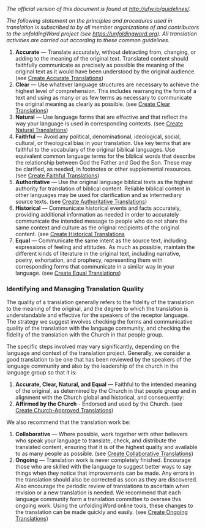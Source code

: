 
*The official version of this document is found at http://ufw.io/guidelines/.*

*The following statement on the principles and procedures used in translation is subscribed to by all member organizations of and contributors to the unfoldingWord project (see https://unfoldingword.org). All translation activities are carried out according to these common guidelines.*

  1. **Accurate** — Translate accurately, without  detracting from, changing, or adding to the meaning of the original text. Translated content should faithfully communicate as precisely as possible the meaning of the original text as it would have been understood by the original audience. (see [Create Accurate Translations](../../translate/guidelines-accurate/01.md))
  1. **Clear**  — Use whatever language structures are necessary to achieve the highest level of comprehension. This includes rearranging the form of a text and using as many or as few terms as necessary to communicate the original meaning as clearly as possible. (see [Create Clear Translations](../../translate/guidelines-clear/01.md))
  1. **Natural**  — Use language forms that are effective and that reflect the way your language is used in corresponding contexts. (see [Create Natural Translations](../../translate/guidelines-natural/01.md))
  1. **Faithful**  — Avoid any political, denominational, ideological, social, cultural, or theological bias in your translation. Use key terms that are faithful to the vocabulary of the original biblical languages. Use equivalent common language terms for the biblical words that describe the relationship between God the Father and God the Son. These may be clarified, as needed, in footnotes or other supplemental resources. (see [Create Faithful Translations](../../translate/guidelines-faithful/01.md))
  1. **Authoritative**  — Use the original language biblical texts as the highest authority for translation of biblical content. Reliable biblical content in other languages may be used for clarification and as intermediary source texts. (see [Create Authoritative Translations](../../translate/guidelines-authoritative/01.md))
  1. **Historical**  — Communicate historical events and facts accurately, providing additional information as needed in order to accurately communicate the intended message to people who do not share the same context and culture as the original recipients of the original content. (see [Create Historical Translations](../../translate/guidelines-historical/01.md)
  1. **Equal** — Communicate the same intent as the source text, including expressions of feeling and attitudes. As much as possible, maintain the different kinds of literature in the original text, including narrative, poetry, exhortation, and prophecy, representing them with corresponding forms that communicate in a similar way in your language. (see [Create Equal Translations](../../translate/guidelines-equal/01.md))

### Identifying and Managing Translation Quality

The quality of a translation generally refers to the fidelity of the translation to the meaning of the original, and the degree to which the translation is understandable and effective for the speakers of the receptor language. The strategy we suggest involves checking the forms and communicative quality of the translation with the language community, and checking the fidelity of the translation with the Church in that people group.

The specific steps involved may vary significantly, depending on the language and context of the translation project. Generally, we consider a good translation to be one that has been reviewed by the speakers of the language community and also by the leadership of the church in the language group so that it is:

  1. **Accurate, Clear, Natural, and Equal** — Faithful to the intended meaning of the original, as determined by the Church in that people group and in alignment with the Church global and historical, and consequently:
  1. **Affirmed by the Church**  - Endorsed and used by the Church. (see [Create Church-Approved Translations](../../translate/guidelines-church-approved/01.md))

We also recommend that the translation work be:

  1. **Collaborative** — Where possible, work together with other believers who speak your language to translate, check, and distribute the translated content, ensuring that it is of the highest quality and available to as many people as possible. (see [Create Collaborative Translations](../../translate/guidelines-collaborative/01.md))
  1. **Ongoing** — Translation work is never completely finished. Encourage those who are skilled with the language to suggest better ways to say things when they notice that improvements can be made. Any errors in the translation should also be corrected as soon as they are discovered. Also encourage the periodic review of translations to ascertain when revision or a new translation is needed. We recommend that each language community form a translation committee to oversee this ongoing work. Using the unfoldingWord online tools, these changes to the translation can be made quickly and easily. (see [Create Ongoing Translations](../../translate/guidelines-ongoing/01.md))